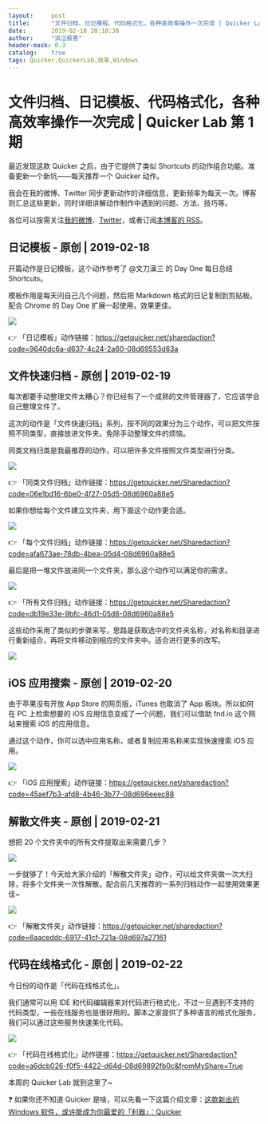 ```yaml
---
layout:     post
title:      "文件归档、日记模板、代码格式化，各种高效率操作一次完成 | Quicker Lab 第 1 期"
date:       2019-02-18 20:18:38
author:     "沨沄极客"
header-mask: 0.3
catalog:    true
tags: Quicker,QuickerLab,效率,Windows
---
```


# 文件归档、日记模板、代码格式化，各种高效率操作一次完成 | Quicker Lab 第 1 期

最近发现这款 Quicker 之后，由于它提供了类似 Shortcuts 的动作组合功能。准备更新一个新坑——每天推荐一个 Quicker 动作。

我会在我的微博、Twitter 同步更新动作的详细信息，更新频率为每天一次。博客则汇总这些更新，同时详细讲解动作制作中遇到的问题、方法、技巧等。

各位可以按需关注[我的微博](http://weibo.com/FoxGeeker)、[Twitter](https://twitter.com/fengyunkkx)，或者订阅[本博客的 RSS](http://ifoxfactory.com/feed.xml)。

## 日记模板 - 原创 | 2019-02-18

开篇动作是日记模板，这个动作参考了 @文刀漢三 的 Day One 每日总结 Shortcuts。

模板作用是每天问自己几个问题，然后把 Markdown 格式的日记复制到剪贴板。配合 Chrome 的 Day One 扩展一起使用，效果更佳。

![](https://cdn.sspai.com/2019-02-28-%E6%97%A5%E8%AE%B0%E6%A8%A1%E6%9D%BF.gif)

👉 「日记模板」动作链接：https://getquicker.net/sharedaction?code=9640dc6a-d637-4c24-2a60-08d69553d63a

## 文件快速归档 - 原创 | 2019-02-19

每次都要手动整理文件太糟心？你已经有了一个成熟的文件管理器了，它应该学会自己整理文件了。

这次的动作是「文件快速归档」系列，按不同的效果分为三个动作，可以把文件按照不同类型，直接放进文件夹。免除手动整理文件的烦恼。

同类文档归类是我最推荐的动作，可以把许多文件按照文件类型进行分类。

![](https://cdn.sspai.com/2019-02-28-%E6%96%87%E4%BB%B6%E5%BF%AB%E9%80%9F%E5%BD%92%E6%A1%A3-%E6%8C%89%E7%B1%BB%E5%9E%8B.gif)

👉 「同类文件归档」动作链接：https://getquicker.net/Sharedaction?code=06e1bd16-6be0-4f27-05d5-08d6960a88e5

如果你想给每个文件建立文件夹，用下面这个动作更合适。

![](https://cdn.sspai.com/2019-02-28-%E6%96%87%E4%BB%B6%E5%BF%AB%E9%80%9F%E5%BD%92%E6%A1%A3-%E6%AF%8F%E4%B8%AA%E6%96%87%E4%BB%B6.gif)

👉 「每个文件归档」动作链接：https://getquicker.net/Sharedaction?code=afa673ae-78db-4bea-05d4-08d6960a88e5

最后是把一堆文件放进同一个文件夹，那么这个动作可以满足你的需求。

![](https://cdn.sspai.com/2019-02-28-%E6%96%87%E4%BB%B6%E5%BF%AB%E9%80%9F%E5%BD%92%E6%A1%A3-%E6%89%80%E6%9C%89%E6%96%87%E4%BB%B6.gif)

👉 「所有文件归档」动作链接：https://getquicker.net/Sharedaction?code=db19e33e-9bfc-46d1-05d6-08d6960a88e5

这些动作采用了类似的步骤来写，思路是获取选中的文件夹名称，对名称和目录进行重新组合，再将文件移动到相应的文件夹中。适合进行更多的改写。

![](https://i.loli.net/2019/03/01/5c78baf20490d.png)

## iOS 应用搜索 - 原创 | 2019-02-20

由于苹果没有开放 App Store 的网页版，iTunes 也取消了 App 板块。所以如何在 PC 上检索想要的 iOS 应用信息变成了一个问题，我们可以借助 fnd.io 这个网站来搜索 iOS 的应用信息。

通过这个动作，你可以选中应用名称，或者复制应用名称来实现快速搜索 iOS 应用。

![](https://cdn.sspai.com/2019-02-28-iOS%20%E5%BA%94%E7%94%A8%E6%90%9C%E7%B4%A2.gif)

👉 「iOS 应用搜索」动作链接：https://getquicker.net/sharedaction?code=45aef7b3-afd8-4b46-3b77-08d696eeec88

## 解散文件夹 - 原创 | 2019-02-21

想把 20 个文件夹中的所有文件提取出来需要几步？

![](https://cdn.sspai.com/2019-02-28-%E8%A7%A3%E6%95%A3%E6%96%87%E4%BB%B6%E5%A4%B9.gif)

一步就够了！今天给大家介绍的「解散文件夹」动作，可以给文件夹做一次大扫除，将多个文件夹一次性解散。配合前几天推荐的一系列归档动作一起使用效果更佳~

![](https://cdn.sspai.com/2019-02-28-%E8%A7%A3%E6%95%A3%E5%A4%A7%E9%87%8F%E6%96%87%E4%BB%B6%E5%A4%B9.gif)

👉 「解散文件夹」动作链接：https://getquicker.net/sharedaction?code=6aaceddc-6917-41cf-721a-08d697a27161

## 代码在线格式化 - 原创 | 2019-02-22

今日份的动作是「代码在线格式化」。

我们通常可以用 IDE 和代码编辑器来对代码进行格式化，不过一旦遇到不支持的代码类型，一些在线服务也是很好用的。脚本之家提供了多种语言的格式化服务，我们可以通过这些服务快速美化代码。

![](https://cdn.sspai.com/2019-02-28-%E4%BB%A3%E7%A0%81%E6%A0%BC%E5%BC%8F%E5%8C%96.gif)

👉 「代码在线格式化」动作链接：https://getquicker.net/Sharedaction?code=a6dcb026-f0f5-4422-d64d-08d69892fb0c&fromMyShare=True

本周的 Quicker Lab 就到这里了~

❓ 如果你还不知道 Quicker 是啥，可以先看一下这篇介绍文章：[这款新出的 Windows 软件，或许能成为你最爱的「利器」：Quicker](http://ifoxfactory.com/2019/02/16/This-new-Windows-software-may-be-your-favorite-weapon-Quicker/)